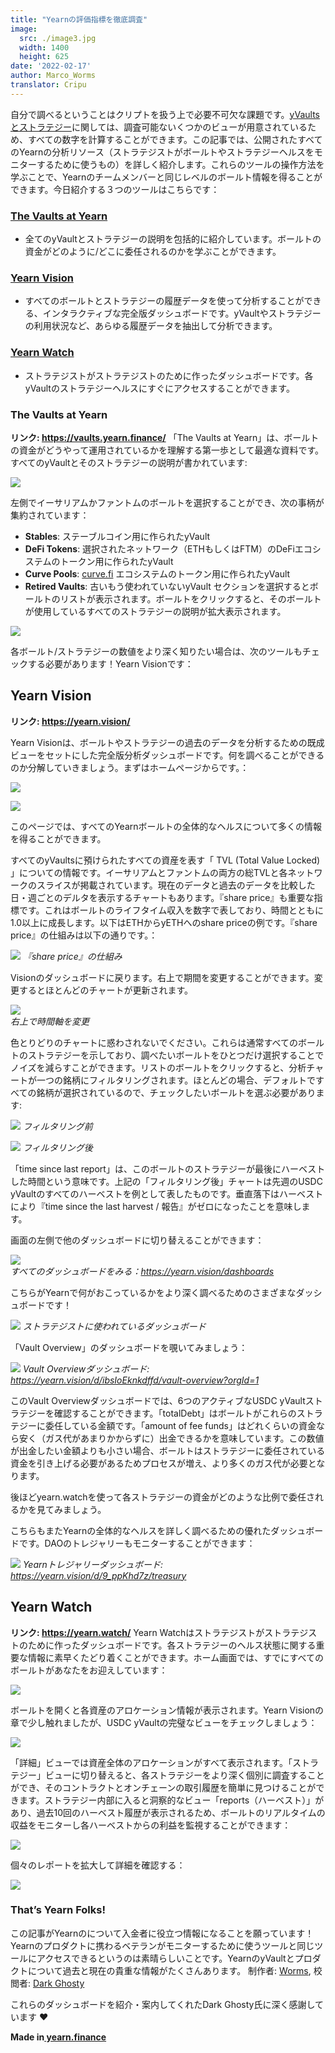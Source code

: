 ```yaml
---
title: "Yearnの評価指標を徹底調査"
image:
  src: ./image3.jpg
  width: 1400
  height: 625
date: '2022-02-17'
author: Marco_Worms
translator: Cripu
---
```


自分で調べるということはクリプトを扱う上で必要不可欠な課題です。[yVaultsとストラテジー](https://medium.com/iearn/yearn-finance-explained-what-are-vaults-and-strategies-96970560432)に関しては、調査可能ないくつかのビューが用意されているため、すべての数字を計算することができます。この記事では、公開されたすべてのYearnの分析リソース（ストラテジストがボールトやストラテジーヘルスをモニターするために使うもの）を詳しく紹介します。これらのツールの操作方法を学ぶことで、Yearnのチームメンバーと同じレベルのボールト情報を得ることができます。今日紹介する３つのツールはこちらです：
### [The Vaults at Yearn](https://vaults.yearn.finance/)
* 全てのyVaultとストラテジーの説明を包括的に紹介しています。ボールトの資金がどのように/どこに委任されるのかを学ぶことができます。
### [Yearn Vision](https://yearn.vision/)
* すべてのボールトとストラテジーの履歴データを使って分析することができる、インタラクティブな完全版ダッシュボードです。yVaultやストラテジーの利用状況など、あらゆる履歴データを抽出して分析できます。
### [Yearn Watch](https://yearn.watch/)
* ストラテジストがストラテジストのために作ったダッシュボードです。各yVaultのストラテジーヘルスにすぐにアクセスすることができます。
### The Vaults at Yearn
**リンク: https://vaults.yearn.finance/**
「The Vaults at Yearn」は、ボールトの資金がどうやって運用されているかを理解する第一歩として最適な資料です。すべてのyVaultとそのストラテジーの説明が書かれています:

![](./image1.jpg?w=1211&h=733)

左側でイーサリアムかファントムのボールトを選択することができ、次の事柄が集約されています：
* **Stables**: ステーブルコイン用に作られたyVault
* **DeFi Tokens**: 選択されたネットワーク（ETHもしくはFTM）のDeFiエコシステムのトークン用に作られたyVault
* **Curve Pools**: [curve.fi](https://curve.fi/) エコシステムのトークン用に作られたyVault
* **Retired Vaults**: 古いもう使われていないyVault
セクションを選択するとボールトのリストが表示されます。ボールトをクリックすると、そのボールトが使用しているすべてのストラテジーの説明が拡大表示されます。

![](./image2.jpg?w=897&h=856)

各ボールト/ストラテジーの数値をより深く知りたい場合は、次のツールもチェックする必要があります！Yearn Visionです：

## **Yearn Vision**
**リンク: https://yearn.vision/**

Yearn Visionは、ボールトやストラテジーの過去のデータを分析するための既成ビューをセットにした完全版分析ダッシュボードです。何を調べることができるのか分解していきましょう。まずはホームページからです。：

![](./image3.jpg?w=1400&h=625)

![](./image4.jpg?w=1400&h=445)

このページでは、すべてのYearnボールトの全体的なヘルスについて多くの情報を得ることができます。

すべてのyVaultsに預けられたすべての資産を表す「 TVL (Total Value Locked) 」についての情報です。イーサリアムとファントムの両方の総TVLと各ネットワークのスライスが掲載されています。現在のデータと過去のデータを比較した日・週ごとのデルタを表示するチャートもあります。『share price』も重要な指標です。これはボールトのライフタイム収入を数字で表しており、時間とともに1.0以上に成長します。以下はETHからyETHへのshare priceの例です。『share price』の仕組みは以下の通りです。：

![](./image5.jpg?w=1400&h=849)
*『share price』の仕組み*

Visionのダッシュボードに戻ります。右上で期間を変更することができます。変更するとほとんどのチャートが更新されます。


![](./image6.jpg?w=226&h=469)</br>
*右上で時間軸を変更*


色とりどりのチャートに惑わされないでください。これらは通常すべてのボールトのストラテジーを示しており、調べたいボールトをひとつだけ選択することでノイズを減らすことができます。リストのボールトをクリックすると、分析チャートが一つの銘柄にフィルタリングされます。ほとんどの場合、デフォルトですべての銘柄が選択されているので、チェックしたいボールトを選ぶ必要があります:

![](./image7.jpg?w=884&h=231)
*フィルタリング前*

![](./image8.jpg?w=895&h=258)
*フィルタリング後*

「time since last report」は、このボールトのストラテジーが最後にハーベストした時間という意味です。上記の「フィルタリング後」チャートは先週のUSDC yVaultのすべてのハーベストを例として表したものです。垂直落下はハーベストにより『time since the last harvest / 報告』がゼロになったことを意味します。

画面の左側で他のダッシュボードに切り替えることができます：

![](./image9.jpg?w=225&h=221)</br>
*すべてのダッシュボードをみる：https://yearn.vision/dashboards*


こちらがYearnで何がおこっているかをより深く調べるためのさまざまなダッシュボードです！

![](./image10.jpg?w=1395&h=565)
*ストラテジストに使われているダッシュボード*


「Vault Overview」のダッシュボードを覗いてみましょう：

![](./image11.jpg?w=1400&h=640)
*Vault Overviewダッシュボード: https://yearn.vision/d/ibsIoEknkdffd/vault-overview?orgId=1*
</br>

このVault Overviewダッシュボードでは、6つのアクティブなUSDC yVaultストラテジーを確認することができます。「totalDebt」はボールトがこれらのストラテジーに委任している金額です。「amount of fee funds」はどれくらいの資金なら安く（ガス代があまりかからずに）出金できるかを意味しています。この数値が出金したい金額よりも小さい場合、ボールトはストラテジーに委任されている資金を引き上げる必要があるためプロセスが増え、より多くのガス代が必要となります。

後ほどyearn.watchを使って各ストラテジーの資金がどのような比例で委任されるかを見てみましょう。

こちらもまたYearnの全体的なヘルスを詳しく調べるための優れたダッシュボードです。DAOのトレジャリーもモニターすることができます：

![](./image12.jpg?w=1363&h=201)
*Yearnトレジャリーダッシュボード: https://yearn.vision/d/9_ppKhd7z/treasury*


## **Yearn Watch**
**リンク: https://yearn.watch/**
Yearn Watchはストラテジストがストラテジストのために作ったダッシュボードです。各ストラテジーのヘルス状態に関する重要な情報に素早くたどり着くことができます。ホーム画面では、すでにすべてのボールトがあなたをお迎えしています：

![](./image13.jpg?w=1255&h=799)


ボールトを開くと各資産のアロケーション情報が表示されます。Yearn Visionの章で少し触れましたが、USDC yVaultの完璧なビューをチェックしましょう：

![](./image14.jpg?w=855&h=855)

「詳細」ビューでは資産全体のアロケーションがすべて表示されます。「ストラテジー」ビューに切り替えると、各ストラテジーをより深く個別に調査することができ、そのコントラクトとオンチェーンの取引履歴を簡単に見つけることができます。ストラテジー内部に入ると洞察的なビュー「reports（ハーベスト）」があり、過去10回のハーベスト履歴が表示されるため、ボールトのリアルタイムの収益をモニターし各ハーベストからの利益を監視することができます：

![](./image15.jpg?w=1253&h=759)


個々のレポートを拡大して詳細を確認する：

![](./image16.jpg?w=1157&h=415)

### **That’s Yearn Folks!**
この記事がYearnのについて入金者に役立つ情報になることを願っています！Yearnのプロダクトに携わるベテランがモニターするために使うツールと同じツールにアクセスできるというのは素晴らしいことです。YearnのyVaultとプロダクトについて過去と現在の貴重な情報がたくさんあります。
制作者: [Worms](https://twitter.com/MarcoWorms), 校閲者: [Dark Ghosty](https://github.com/DarkGhost7)

これらのダッシュボードを紹介・案内してくれたDark Ghosty氏に深く感謝しています ❤

**Made in[ yearn.finance](https://yearn.finance/)**

